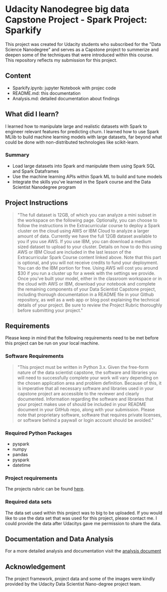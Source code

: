 # Udacity Nanodegree big data Capstone Project - Spark Project: Sparkify
This project was created for Udacity students who subscribed for the "Data Science Nanodegree" and serves as a Capstone project to summerize and deepen some of the techniques that were introduced within this course.
This repository reflects my submission for this project.
## Content
* Sparkify.ipynb: jupyter Notebook with projec code
* README.md: this documentation
* Analysis.md: detailed documentation about findings
## What did I learn?
I learned how to manipulate large and realistic datasets with Spark to engineer relevant features for predicting churn. I learned how to use Spark MLlib to build machine learning models with large datasets, far beyond what could be done with non-distributed technologies like scikit-learn.
### Summary
* Load large datasets into Spark and manipulate them using Spark SQL and Spark Dataframes
* Use the machine learning APIs within Spark ML to build and tune models
* Integrate the skills you've learned in the Spark course and the Data Scientist Nanodegree program
## Project Instructions
> "The full dataset is 12GB, of which you can analyze a mini subset in the workspace on the following page. Optionally, you can choose to follow the instructions in the Extracurricular course to deploy a Spark cluster on the cloud using AWS or IBM Cloud to analyze a larger amount of data. Currently we have the full 12GB dataset available to you if you use AWS. If you use IBM, you can download a medium sized dataset to upload to your cluster. Details on how to do this using AWS or IBM Cloud are included in the last lesson of the Extracurricular Spark Course content linked above. Note that this part is optional, and you will not receive credits to fund your deployment. You can do the IBM portion for free. Using AWS will cost you around $30 if you run a cluster up for a week with the settings we provide. Once you've built your model, either in the classroom workspace or in the cloud with AWS or IBM, download your notebook and complete the remaining components of your Data Scientist Capstone project, including thorough documentation in a README file in your Github repository, as well as a web app or blog post explaining the technical details of your project. Be sure to review the Project Rubric thoroughly before submitting your project."
## Requirements
Please keep in mind that the following requirements need to be met before this project can be run on your local machine.
### Software Requirements
> "This project must be written in Python 3.x. Given the free-form nature of the data scientist capstone, the software and libraries you will need to successfully complete your work will vary depending on the chosen application area and problem definition. Because of this, it is imperative that all necessary software and libraries used in your capstone project are accessible to the reviewer and clearly documented. Information regarding the software and libraries that your project makes use of should be included in your README document in your GitHub repo, along with your submission. Please note that proprietary software, software that requires private licenses, or software behind a paywall or login account should be avoided."
### Required Python Packages
* pyspark
* numpy
* pandas
* pyspark
* datetime
### Project requirements
The projects rubric can be found [here](https://review.udacity.com/#!/rubrics/2345/view).
### Required data sets
The data set used within this project was to big to be uploaded. If you would like to use the data set that was used for this project, please contact me. I could provide the data after Udacitys gave me permission to share the data.
## Documentation and Data Analysis
For a more detailed analysis and documentation visit the [analysis document](https://github.com/DirkH78/DSND_PySparkCapstoneProject/blob/master/Analysis.md)
## Acknowledgement
The project framework, project data and some of the images were kindly provided by the Udacity Data Scientist Nano-degree project team.